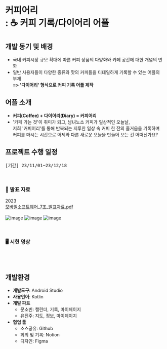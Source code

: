 # 커피어리 <br>: ☕ 커피 기록/다이어리 어플<br>

## 개발 동기 및 배경
- 국내 커피시장 규모 확대에 따른 커피 상품의 다양화와 카페 공간에 대한 개념의 변화
- 일반 사용자들이 다양한 종류와 맛의 커피들을 디테일하게 기록할 수 있는 어플의 부재
<br><strong>=> '다이어리' 형식으로 커피 기록 어플 제작</strong><br>

## 어플 소개
- <strong>커피(Coffee) + 다이어리(Diary) = 커피어리</strong>
- '카페 가는 것'이 취미가 되고, 남녀노소 커피가 일상적인 오늘날,<br>저희 '커피어리'를 통해 반복되는 지루한 일상 속 커피 한 잔의 즐거움을 기록하며<br>커피를 마시는 시간으로 어제와 다른 새로운 오늘을 만들어 보는 건 어떠신가요?<br>


## 프로젝트 수행 일정
<pre>
[기간] 23/11/01~23/12/18
</pre><br>


### 📃 발표 자료
2023<br> [모바일소프트웨어_7조_발표자료.pdf](https://github.com/hor629/mobilesoftware/files/13798374/_7._.pdf)
<br><br>
![image](https://github.com/hor629/mobilesoftware/assets/102593738/9d0d94e7-2d65-40e8-9e66-46ad8694e3ec)
![image](https://github.com/hor629/mobilesoftware/assets/102593738/70c86546-4c1f-4981-bea6-4b60542b0996)
![image](https://github.com/hor629/mobilesoftware/assets/102593738/28379289-a78e-4d33-87aa-782e6bd268e8)

<br>

### 🖥 시현 영상
<br><br>

## 개발환경
- <strong>개발도구</strong>: Android Studio
- <strong>사용언어</strong>: Kotlin
- <strong>개발 파트</strong>
  - 문소빈: 캘린더, 기록, 마이페이지
  - 유진주: 지도, 정보, 마이페이지
- <strong>협업 툴</strong>
  - 소스공유: Github
  - 회의 및 기록: Notion
  - 디자인: Figma
 
  
